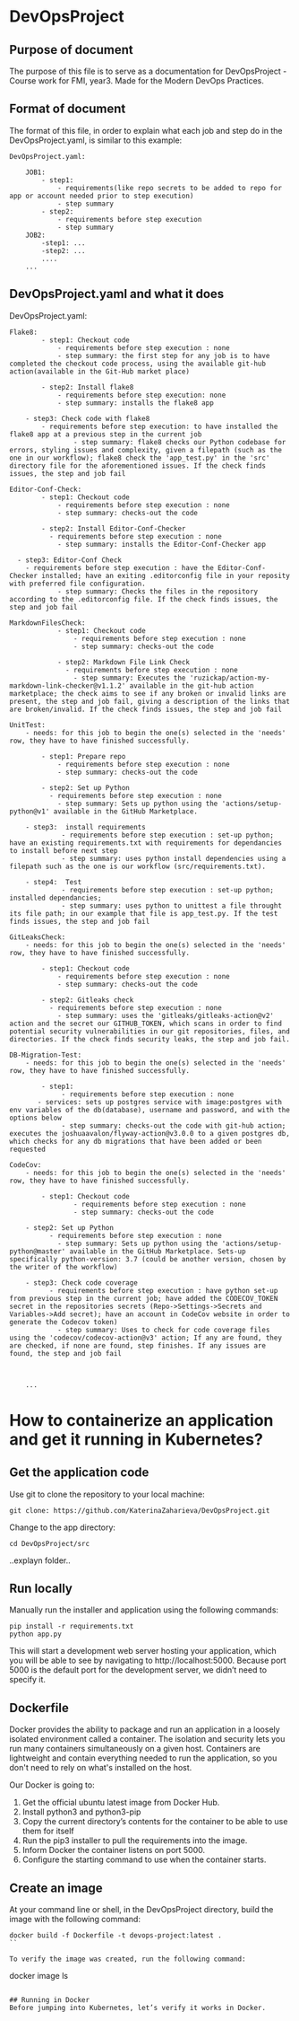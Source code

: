 # DevOpsProject

## Purpose of document

The purpose of this file is to serve as a documentation for DevOpsProject - Course work for FMI, year3. Made for the Modern DevOps Practices.

## Format of document

The format of this file, in order to explain what each job and step do in the DevOpsProject.yaml, is similar to this example:

	DevOpsProject.yaml:
	
		JOB1:
			- step1:
				- requirements(like repo secrets to be added to repo for app or account needed prior to step execution)
				- step summary	
			- step2:
				- requirements before step execution
				- step summary
		JOB2:
			-step1: ...
			-step2: ...
			....
		...

## DevOpsProject.yaml and what it does

DevOpsProject.yaml:
	
    Flake8:
			- step1: Checkout code
				- requirements before step execution : none
				- step summary: the first step for any job is to have completed the checkout code process, using the available git-hub action(available in the Git-Hub market place)
    
			- step2: Install flake8
				- requirements before step execution: none
				- step summary: installs the flake8 app
    
        - step3: Check code with flake8
            - requirements before step execution: to have installed the flake8 app at a previous step in the current job
    				- step summary: flake8 checks our Python codebase for errors, styling issues and complexity, given a filepath (such as the one in our workflow); flake8 check the 'app_test.py' in the 'src' directory file for the aforementioned issues. If the check finds issues, the step and job fail
    
    Editor-Conf-Check:
			- step1: Checkout code
				- requirements before step execution : none
				- step summary: checks-out the code
    
			- step2: Install Editor-Conf-Checker
			  - requirements before step execution : none
				- step summary: installs the Editor-Conf-Checker app
    
      - step3: Editor-Conf Check
        - requirements before step execution : have the Editor-Conf-Checker installed; have an exiting .editorconfig file in your reposity with preferred file configuration.
				- step summary: Checks the files in the repository according to the .editorconfig file. If the check finds issues, the step and job fail

    MarkdownFilesCheck:
    			- step1: Checkout code
    				- requirements before step execution : none
    				- step summary: checks-out the code
        
    			- step2: Markdown File Link Check
    			  - requirements before step execution : none
    				- step summary: Executes the 'ruzickap/action-my-markdown-link-checker@v1.1.2' available in the git-hub action marketplace; the check aims to see if any broken or invalid links are present, the step and job fail, giving a description of the links that are broken/invalid. If the check finds issues, the step and job fail
  
    UnitTest:
        - needs: for this job to begin the one(s) selected in the 'needs' row, they have to have finished successfully. 
        
  			- step1: Prepare repo
  				- requirements before step execution : none
  				- step summary: checks-out the code
      
  			- step2: Set up Python
  			  - requirements before step execution : none
  				- step summary: Sets up python using the 'actions/setup-python@v1' available in the GitHub Marketplace.

        - step3:  install requirements
				 - requirements before step execution : set-up python; have an existing requirements.txt with requirements for dependancies to install before next step
				 - step summary: uses python install dependencies using a filepath such as the one is our workflow (src/requirements.txt).
    
        - step4:  Test
				 - requirements before step execution : set-up python; installed dependancies;
				 - step summary: uses python to unittest a file throught its file path; in our example that file is app_test.py. If the test finds issues, the step and job fail
     
    GitLeaksCheck:
        - needs: for this job to begin the one(s) selected in the 'needs' row, they have to have finished successfully. 
        
  			- step1: Checkout code
  				- requirements before step execution : none
  				- step summary: checks-out the code
      
  			- step2: Gitleaks check
  			  - requirements before step execution : none
  				- step summary: uses the 'gitleaks/gitleaks-action@v2' action and the secret our GITHUB_TOKEN, which scans in order to find potential security vulnerabilities in our git repositories, files, and directories. If the check finds security leaks, the step and job fail.

    DB-Migration-Test:
        - needs: for this job to begin the one(s) selected in the 'needs' row, they have to have finished successfully. 
        
  			- step1: 
  				 - requirements before step execution : none
           - services: sets up postgres service with image:postgres with env variables of the db(database), username and password, and with the options below
  				 - step summary: checks-out the code with git-hub action; executes the joshuaavalon/flyway-action@v3.0.0 to a given postgres db, which checks for any db migrations that have been added or been requested
      
    CodeCov:
        - needs: for this job to begin the one(s) selected in the 'needs' row, they have to have finished successfully. 
        
  			- step1: Checkout code
    				- requirements before step execution : none
    				- step summary: checks-out the code

        - step2: Set up Python
  			  - requirements before step execution : none
  				- step summary: Sets up python using the 'actions/setup-python@master' available in the GitHub Marketplace. Sets-up specifically python-version: 3.7 (could be another version, chosen by the writer of the workflow)

        - step3: Check code coverage
  			  - requirements before step execution : have python set-up from previous step in the current job; have added the CODECOV_TOKEN secret in the repositories secrets (Repo->Settings->Secrets and Variables->Add secret); have an account in CodeCov website in order to generate the Codecov token)
  				- step summary: Uses to check for code coverage files using the 'codecov/codecov-action@v3' action; If any are found, they are checked, if none are found, step finishes. If any issues are found, the step and job fail

      
         
		...


# How to containerize an application and get it running in Kubernetes?

## Get the application code
Use git to clone the repository to your local machine:

```
git clone: https://github.com/KaterinaZaharieva/DevOpsProject.git
```

Change to the app directory:
```
cd DevOpsProject/src
```

..explayn folder..

## Run locally
Manually run the installer and application using the following commands:

```
pip install -r requirements.txt
python app.py
```

This will start a development web server hosting your application, which you will be able to see by navigating to http://localhost:5000.
Because port 5000 is the default port for the development server, we didn’t need to specify it.

## Dockerfile

Docker provides the ability to package and run an application in a loosely isolated environment called a container.
The isolation and security lets you run many containers simultaneously on a given host.
Containers are lightweight and contain everything needed to run the application, so you don't need to rely on what's installed on the host.

Our Docker is going to:

1. Get the official ubuntu latest image from Docker Hub.
2. Install python3 and python3-pip
3. Copy the current directory’s contents for the container to be able to use them for itself
4. Run the pip3 installer to pull the requirements into the image.
5. Inform Docker the container listens on port 5000.
6. Configure the starting command to use when the container starts.

## Create an image
At your command line or shell, in the DevOpsProject directory, build the image with the following command:

```
docker build -f Dockerfile -t devops-project:latest .
``

To verify the image was created, run the following command:

```
docker image ls
```

## Running in Docker
Before jumping into Kubernetes, let’s verify it works in Docker. 









